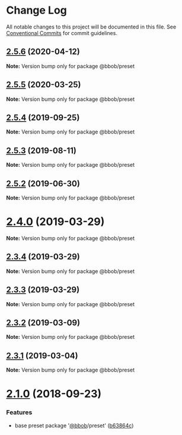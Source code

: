 # Change Log

All notable changes to this project will be documented in this file.
See [Conventional Commits](https://conventionalcommits.org) for commit guidelines.

## [2.5.6](https://github.com/JiLiZART/bbob/compare/v2.5.5...v2.5.6) (2020-04-12)

**Note:** Version bump only for package @bbob/preset





## [2.5.5](https://github.com/JiLiZART/bbob/compare/v2.5.4...v2.5.5) (2020-03-25)

**Note:** Version bump only for package @bbob/preset





<a name="2.5.4"></a>
## [2.5.4](https://github.com/JiLiZART/bbob/compare/v2.4.1...v2.5.4) (2019-09-25)




**Note:** Version bump only for package @bbob/preset

<a name="2.5.3"></a>
## [2.5.3](https://github.com/JiLiZART/bbob/compare/v2.4.1...v2.5.3) (2019-08-11)




**Note:** Version bump only for package @bbob/preset

<a name="2.5.2"></a>
## [2.5.2](https://github.com/JiLiZART/bbob/compare/v2.4.1...v2.5.2) (2019-06-30)




**Note:** Version bump only for package @bbob/preset

<a name="2.4.0"></a>
# [2.4.0](https://github.com/JiLiZART/bbob/compare/v2.3.4...v2.4.0) (2019-03-29)




**Note:** Version bump only for package @bbob/preset

<a name="2.3.4"></a>
## [2.3.4](https://github.com/JiLiZART/bbob/compare/v2.3.2...v2.3.4) (2019-03-29)




**Note:** Version bump only for package @bbob/preset

<a name="2.3.3"></a>
## [2.3.3](https://github.com/JiLiZART/bbob/compare/v2.3.2...v2.3.3) (2019-03-29)




**Note:** Version bump only for package @bbob/preset

<a name="2.3.2"></a>
## [2.3.2](https://github.com/JiLiZART/bbob/compare/v2.3.1...v2.3.2) (2019-03-09)




**Note:** Version bump only for package @bbob/preset

<a name="2.3.1"></a>
## [2.3.1](https://github.com/JiLiZART/bbob/compare/v2.3.0...v2.3.1) (2019-03-04)




**Note:** Version bump only for package @bbob/preset

<a name="2.1.0"></a>
# [2.1.0](https://github.com/JiLiZART/bbob/compare/@bbob/preset@2.0.0...@bbob/preset@2.1.0) (2018-09-23)


### Features

* base preset package '[@bbob](https://github.com/bbob)/preset' ([b63864c](https://github.com/JiLiZART/bbob/commit/b63864c))
